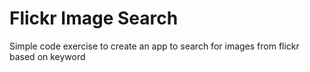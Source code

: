 # Flickr Image Search

Simple code exercise to create an app to search for images from flickr based on keyword
